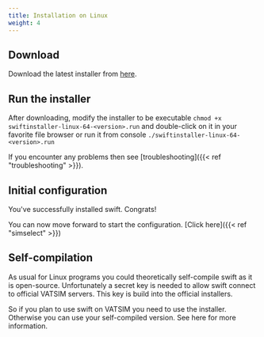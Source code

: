 ```yaml
---
title: Installation on Linux
weight: 4
---
```


## Download

Download the latest installer from [here](https://github.com/swift-project/pilotclient/releases).

## Run the installer

After downloading, modify the installer to be executable `chmod +x swiftinstaller-linux-64-<version>.run` and double-click on it in your favorite file browser or run it from console `./swiftinstaller-linux-64-<version>.run`

If you encounter any problems then see [troubleshooting]({{< ref "troubleshooting" >}}).

## Initial configuration

You've successfully installed swift. Congrats!

You can now move forward to start the configuration. [Click here]({{< ref "simselect" >}})

## Self-compilation

As usual for Linux programs you could theoretically self-compile swift as it is open-source. Unfortunately a secret key is needed to allow swift connect to official VATSIM servers. This key is build into the official installers.

So if you plan to use swift on VATSIM you need to use the installer. Otherwise you can use your self-compiled version. See here for more information.